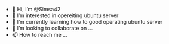 - 👋 Hi, I’m @Simsa42
- 👀 I’m interested in opereiting ubuntu server
- 🌱 I’m currently learning how to good operating ubuntu server 
- 💞️ I’m looking to collaborate on ...
- 📫 How to reach me ...

<!---
Simsa42/Simsa42 is a ✨ special ✨ repository because its `README.md` (this file) appears on your GitHub profile.
You can click the Preview link to take a look at your changes.
--->
